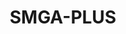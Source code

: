 ---
layout: page
title: SMGA-PLUS
description: Graphical Animations of State Machines With Sequential Diagrams
img: 
importance: 5
category: research
related_publications: MonJvlc2021
---